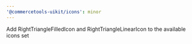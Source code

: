 ```yaml
---
'@commercetools-uikit/icons': minor
---
```


Add RightTriangleFilledIcon and RightTriangleLinearIcon to the available icons set
